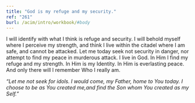 ```yaml
---
title: "God is my refuge and my security."
ref: "261"
burl: /acim/intro/workbook/#body
---
```


I will identify with what I think is refuge and security. I will behold
myself where I perceive my strength, and think I live within the citadel
where I am safe, and cannot be attacked. Let me today seek not security
in danger, nor attempt to find my peace in murderous attack. I live in
God. In Him I find my refuge and my strength. In Him is my Identity. In
Him is everlasting peace. And only there will I remember Who I really
am.

*“Let me not seek for idols. I would come, my Father, home to You today.
I choose to be as You created me,and find the Son whom You created as my
Self.”*

